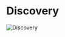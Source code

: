 # Discovery
![Discovery](https://www.figma.com/file/Fz3w71YNEWTFYD314nXmti/Untitled?type=design&node-id=0-1&t=c5qZxkZUuNy9J5le-0)
